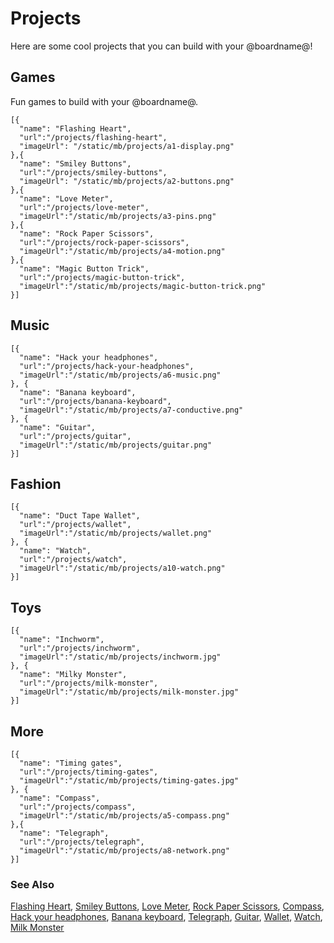 # Projects

Here are some cool projects that you can build with your @boardname@!

## Games

Fun games to build with your @boardname@.

```codecard
[{
  "name": "Flashing Heart",
  "url":"/projects/flashing-heart",
  "imageUrl": "/static/mb/projects/a1-display.png"
},{
  "name": "Smiley Buttons",
  "url":"/projects/smiley-buttons",
  "imageUrl": "/static/mb/projects/a2-buttons.png"
},{
  "name": "Love Meter",
  "url":"/projects/love-meter",
  "imageUrl":"/static/mb/projects/a3-pins.png"
},{
  "name": "Rock Paper Scissors",
  "url":"/projects/rock-paper-scissors",
  "imageUrl":"/static/mb/projects/a4-motion.png"
},{
  "name": "Magic Button Trick",
  "url":"/projects/magic-button-trick",
  "imageUrl":"/static/mb/projects/magic-button-trick.png"
}]
```

## Music

```codecard
[{
  "name": "Hack your headphones",
  "url":"/projects/hack-your-headphones",
  "imageUrl":"/static/mb/projects/a6-music.png"
}, {
  "name": "Banana keyboard",
  "url":"/projects/banana-keyboard",
  "imageUrl":"/static/mb/projects/a7-conductive.png"
}, {
  "name": "Guitar",
  "url":"/projects/guitar",
  "imageUrl":"/static/mb/projects/guitar.png"
}]
```

## Fashion

```codecard
[{
  "name": "Duct Tape Wallet",
  "url":"/projects/wallet",
  "imageUrl":"/static/mb/projects/wallet.png"
}, {
  "name": "Watch",
  "url":"/projects/watch",
  "imageUrl":"/static/mb/projects/a10-watch.png"
}]
```

## Toys

```codecard
[{
  "name": "Inchworm",
  "url":"/projects/inchworm",
  "imageUrl":"/static/mb/projects/inchworm.jpg"
}, {
  "name": "Milky Monster",
  "url":"/projects/milk-monster",
  "imageUrl":"/static/mb/projects/milk-monster.jpg"
}]
```

## More

```codecard
[{
  "name": "Timing gates",
  "url":"/projects/timing-gates",
  "imageUrl":"/static/mb/projects/timing-gates.jpg"
}, {
  "name": "Compass",
  "url":"/projects/compass",
  "imageUrl":"/static/mb/projects/a5-compass.png"
},{
  "name": "Telegraph",
  "url":"/projects/telegraph",
  "imageUrl":"/static/mb/projects/a8-network.png"
}]
```

### See Also

[Flashing Heart](/projects/flashing-heart), [Smiley Buttons](/projects/smiley-buttons), [Love Meter](/projects/love-meter), [Rock Paper Scissors](/projects/rock-paper-scissors), [Compass](/projects/compass), [Hack your headphones](/projects/hack-your-headphones), [Banana keyboard](/projects/banana-keyboard), [Telegraph](/projects/telegraph), [Guitar](/projects/guitar), [Wallet](/projects/wallet), [Watch](/projects/watch),
[Milk Monster](/projects/milk-monster)
